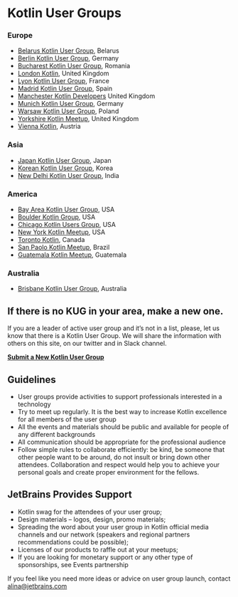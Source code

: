 ---
---

# Kotlin User Groups

<div class="g-grid">
<div class="g-6" markdown="1">

### Europe

 * [Belarus Kotlin User Group](https://bkug.by/), Belarus 
 * [Berlin Kotlin User Group](https://www.meetup.com/kotlin-berlin/), Germany
 * [Bucharest Kotlin User Group](https://www.meetup.com/kug-bucharest/), Romania
 * [London Kotlin](http://www.meetup.com/kotlin-london/), United Kingdom
 * [Lyon Kotlin User Group](http://www.meetup.com/Lyon-Kotlin-User-Group/), France
 * [Madrid Kotlin User Group](https://www.meetup.com/KotlinMAD/), Spain
 * [Manchester Kotlin Developers](http://www.meetup.com/Kotlin-Manchester/) United Kingdom
 * [Munich Kotlin User Group](https://www.meetup.com/Kotlin-User-Group-Munich/), Germany
 * [Warsaw Kotlin User Group](), Poland
 * [Yorkshire Kotlin Meetup](http://www.meetup.com/Kotlin-Yorkshire-Meetup-Group/), United Kingdom
 * [Vienna Kotlin](https://www.meetup.com/Kotlin-Vienna/), Austria
 
### Asia
  
 * [Japan Kotlin User Group](https://kotlin.doorkeeper.jp/), Japan
 * [Korean Kotlin User Group](http://kotlin.kr/), Korea
 * [New Delhi Kotlin User Group](https://www.facebook.com/kotlinNewDelhi/), India
 
</div>

<div class="g-6" markdown="1">

### America

* [Bay Area Kotlin User Group](http://www.meetup.com/Bay-Area-Kotlin-User-Group/), USA
* [Boulder Kotlin Group](http://www.meetup.com/Kotlin-Group-Boulder/), USA
* [Chicago Kotlin Users Group](http://www.meetup.com/Chicago-Kotlin-Users-Group/), USA
* [New York Kotlin Meetup](http://www.meetup.com/New-York-Kotlin-Meetup/), USA
* [Toronto Kotlin](https://www.meetup.com/Kotlin-Toronto/events/235740293/), Canada
* [San Paolo Kotlin Meetup](https://www.meetup.com/kotlin-meetup-sp/), Brazil 
* [Guatemala Kotlin Meetup](https://www.meetup.com/Guatemala-Kotlin-Meetup/), Guatemala

### Australia

* [Brisbane Kotlin User Group](https://www.meetup.com/Brisbane-Kotlin-User-Group/), Australia
</div>
</div>


## If there is no KUG in your area, make a new one.

If you are a leader of active user group and it’s not in a list, please, let us know that there is a Kotlin User Group. We will share the information with others on this site, on our twitter and in Slack channel. 

**[Submit a New Kotlin User Group](https://docs.google.com/forms/d/e/1FAIpQLSdkLbD_SPbXZDVW2nQPgUiLCW4HOSXysOVK1jPLcShPfyhkNA/viewform)**

## Guidelines
* User groups provide activities to support professionals interested in a technology
* Try to meet up regularly. It is the best way to increase Kotlin excellence for all members of the user group
* All the events and materials should be public and available for people of any different backgrounds
* All communication should be appropriate for the professional audience
* Follow simple rules to collaborate efficiently: be kind, be someone that other people want to be around, do not insult or bring down other attendees. Collaboration and respect would help you to achieve your personal goals and create proper environment for the fellows. 

## JetBrains Provides Support
* Kotlin swag for the attendees of your user group;
* Design materials – logos, design, promo materials; 
* Spreading the word about your user group in Kotlin official media channels and our network (speakers and regional partners recommendations could be possible);
* Licenses of our products to raffle out at your meetups;
* If you are looking for monetary support or any other type of sponsorships, see Events partnership


If you feel like you need more ideas or advice on user group launch, contact [alina@jetbrains.com](mailto:alina@jetbrains.com)
